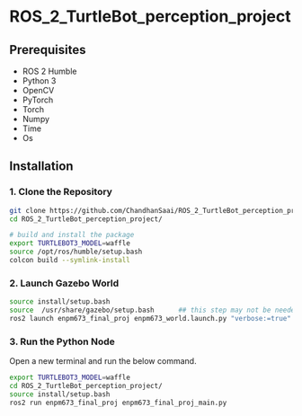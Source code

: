 # ROS_2_TurtleBot_perception_project


## Prerequisites

- ROS 2 Humble
- Python 3 
- OpenCV
- PyTorch
- Torch
- Numpy
- Time
- Os

## Installation

### 1. Clone the Repository

```bash
git clone https://github.com/ChandhanSaai/ROS_2_TurtleBot_perception_project.git
cd ROS_2_TurtleBot_perception_project/

# build and install the package
export TURTLEBOT3_MODEL=waffle
source /opt/ros/humble/setup.bash 
colcon build --symlink-install 

```

### 2. Launch Gazebo World

```bash
source install/setup.bash
source  /usr/share/gazebo/setup.bash      ## this step may not be needed
ros2 launch enpm673_final_proj enpm673_world.launch.py "verbose:=true"

```

### 3. Run the Python Node
Open a new terminal and run the below command.
```bash
export TURTLEBOT3_MODEL=waffle
cd ROS_2_TurtleBot_perception_project/
source install/setup.bash
ros2 run enpm673_final_proj enpm673_final_proj_main.py
```
